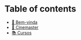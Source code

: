 # Table of contents

* [💛 Bem-vinda](README.md)
* [🍿 Cinemaster](coinconvert/README.md)
* [📚 Cursos](cursos.md)

